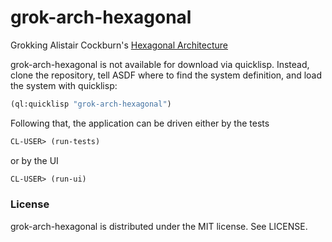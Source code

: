 # grok-arch-hexagonal

Grokking Alistair Cockburn's [Hexagonal Architecture][1]

grok-arch-hexagonal is not available for download via
quicklisp. Instead, clone the repository, tell ASDF where to find the
system definition, and load the system with quicklisp:

```lisp
(ql:quicklisp "grok-arch-hexagonal")
```

Following that, the application can be driven either by the tests

```lisp
CL-USER> (run-tests)
```

or by the UI

```lisp
CL-USER> (run-ui)
```

### License

grok-arch-hexagonal is distributed under the MIT license. See LICENSE.




[1]: http://alistair.cockburn.us/Hexagonal+architecture